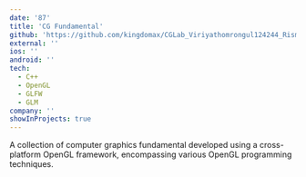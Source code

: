 ```yaml
---
date: '87'
title: 'CG Fundamental'
github: 'https://github.com/kingdomax/CGLab_Viriyathomrongul124244_Risman123437'
external: ''
ios: ''
android: ''
tech:
  - C++
  - OpenGL
  - GLFW
  - GLM
company: ''
showInProjects: true
---
```


​A collection of computer graphics fundamental developed using a cross-platform OpenGL framework, encompassing various OpenGL programming techniques.
